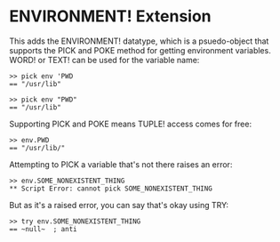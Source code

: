 # ENVIRONMENT! Extension

This adds the ENVIRONMENT! datatype, which is a psuedo-object that supports the
PICK and POKE method for getting environment variables.  WORD! or TEXT! can be
used for the variable name:

    >> pick env 'PWD
    == "/usr/lib"

    >> pick env "PWD"
    == "/usr/lib"

Supporting PICK and POKE means TUPLE! access comes for free:

    >> env.PWD
    == "/usr/lib/"

Attempting to PICK a variable that's not there raises an error:

    >> env.SOME_NONEXISTENT_THING
    ** Script Error: cannot pick SOME_NONEXISTENT_THING

But as it's a raised error, you can say that's okay using TRY:

    >> try env.SOME_NONEXISTENT_THING
    == ~null~  ; anti

